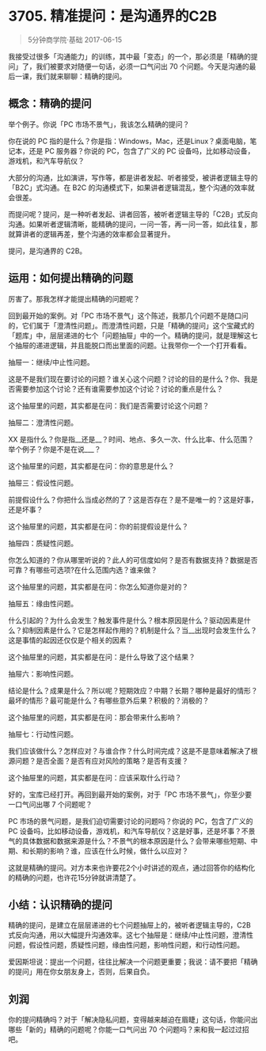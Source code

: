 # 3705. 精准提问：是沟通界的C2B
> 5分钟商学院·基础
2017-06-15

我接受过很多「沟通能力」的训练，其中最「变态」的一个，那必须是「精确的提问」了，我们被要求对随便一句话，必须一口气问出 70 个问题。今天是沟通的最后一课，我们就来聊聊：精确的提问。

## 概念：精确的提问
举个例子。你说「PC 市场不景气」，我该怎么精确的提问？

你在说的 PC 指的是什么？你是指：Windows，Mac，还是Linux？桌面电脑，笔记本，还是 PC 服务器？你说的 PC，包含了广义的 PC 设备吗，比如移动设备，游戏机，和汽车导航仪？

大部分的沟通，比如演讲，写作等，都是讲者发起、听者接受，被讲者逻辑主导的「B2C」式沟通。在 B2C 的沟通模式下，如果讲者逻辑混乱，整个沟通的效率就会很差。

而提问呢？提问，是一种听者发起、讲者回答，被听者逻辑主导的「C2B」式反向沟通。如果听者逻辑清晰，能精确的提问，一问一答，再一问一答，如此往复，那就算讲者的逻辑再差，整个沟通的效率都会显著提升。

提问，是沟通界的 C2B。

## 运用：如何提出精确的问题
厉害了。那我怎样才能提出精确的问题呢？

回到最开始的案例。对「PC 市场不景气」这个陈述，我那几个问题不是随口问的，它们属于「澄清性问题」。而澄清性问题，只是「精确的提问」这个宝藏式的「题库」中，层层递进的七个「问题抽屉」中的一个。精确的提问，就是理解这七个抽屉的递进逻辑，并且能脱口而出里面的问题。让我带你一个一个打开看看。

抽屉一：继续/中止性问题。

这是不是我们现在要讨论的问题？谁关心这个问题？讨论的目的是什么？你、我是否需要参加这个讨论？还有谁需要参加这个讨论？讨论的重点是什么？

这个抽屉里的问题，其实都是在问：我们是否需要讨论这个问题？

抽屉二：澄清性问题。

XX 是指什么？你是指__还是__？时间、地点、多久一次、什么比率、什么范围？举个例子？你是不是在说___？

这个抽屉里的问题，其实都是在问：你的意思是什么？

抽屉三：假设性问题。

前提假设什么？你把什么当成必然的了？这是否存在？是不是唯一的？这是好事，还是坏事？

这个抽屉里的问题，其实都是在问：你的前提假设是什么？

抽屉四：质疑性问题。

你怎么知道的？你从哪里听说的？此人的可信度如何？是否有数据支持？数据是否可靠？有哪些可选项?在什么范围内选？谁来做？

这个抽屉里的问题，其实都是在问：你怎么知道你是对的？

抽屉五：缘由性问题。

什么引起的？为什么会发生？触发事件是什么？根本原因是什么？驱动因素是什么？抑制因素是什么？它是怎样起作用的？机制是什么？当__出现时会发生什么？这是事情的起因还仅仅是个相关的因素？

这个抽屉里的问题，其实都是在问：是什么导致了这个结果？

抽屉六：影响性问题。

结论是什么？成果是什么？所以呢？短期效应？中期？长期？哪种是最好的情形？最坏的情形？最可能是什么？有哪些意外后果？积极的？消极的？

这个抽屉里的问题，其实都是在问：那会带来什么影响？

抽屉七：行动性问题。

我们应该做什么？怎样应对？与谁合作？什么时间完成？这是不是意味着解决了根源问题？是否全面？是否有应对风险的策略？是否有支援？

这个抽屉里的问题，其实都是在问：应该采取什么行动？

好的，宝库已经打开。再回到最开始的案例，对于「PC 市场不景气」，你至少要一口气问出哪 7 个问题呢？

PC 市场的景气问题，是我们迫切需要讨论的问题吗？你说的 PC，包含了广义的 PC 设备吗，比如移动设备，游戏机，和汽车导航仪？这是好事，还是坏事？不景气的具体数据和数据来源是什么？不景气的根本原因是什么？会带来哪些短期、中期、和长期的影响？谁，应该在什么时候，做什么以应对？

这就是精确的提问。对方本来也许要花2个小时讲述的观点，通过回答你的结构化的精确的问题，也许花15分钟就讲清楚了。

## 小结：认识精确的提问
精确的提问，是建立在层层递进的七个问题抽屉上的，被听者逻辑主导的，C2B 式反向沟通，用以大幅提升沟通效率。这七个抽屉是：继续/中止性问题，澄清性问题，假设性问题，质疑性问题，缘由性问题，影响性问题，和行动性问题。

爱因斯坦说：提出一个问题，往往比解决一个问题更重要；我说：请不要把「精确的提问」用在你女朋友身上，否则，后果自负。

## 刘润
你的提问精确吗？对于「解决隐私问题，变得越来越迫在眉睫」这句话，你能问出哪些「新的」精确的问题呢？你能一口气问出 70 个问题吗？来和我一起过过招吧。



